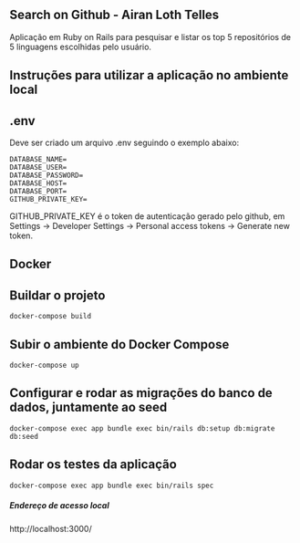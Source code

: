## Search on Github - Airan Loth Telles

Aplicação em Ruby on Rails para pesquisar e listar os top 5 repositórios de 5 linguagens escolhidas pelo usuário.

## Instruções para utilizar a aplicação no ambiente local

## .env
Deve ser criado um arquivo .env seguindo o exemplo abaixo:
```
DATABASE_NAME=
DATABASE_USER=
DATABASE_PASSWORD=
DATABASE_HOST=
DATABASE_PORT=
GITHUB_PRIVATE_KEY=
```
GITHUB_PRIVATE_KEY é o token de autenticação gerado pelo github, em Settings -> Developer Settings -> Personal access tokens -> Generate new token.

## Docker

## Buildar o projeto
```
docker-compose build
```

## Subir o ambiente do Docker Compose

```
docker-compose up
```

## Configurar e rodar as migrações do banco de dados, juntamente ao seed
```
docker-compose exec app bundle exec bin/rails db:setup db:migrate db:seed
```

## Rodar os testes da aplicação
```
docker-compose exec app bundle exec bin/rails spec
```

##### Endereço de acesso local

http://localhost:3000/
